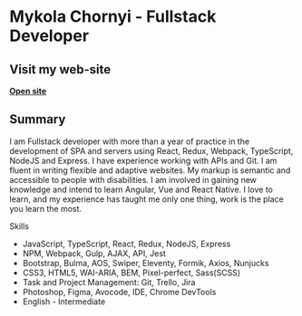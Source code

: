 # Mykola Chornyi - Fullstack Developer

## Visit my web-site
[**Open site**](https://grafit-off.github.io/grafit-off/site) 

## Summary 

I am Fullstack developer with more than a year of practice in the development of SPA and servers using React, Redux, Webpack, TypeScript, NodeJS and Express. I have experience working with APIs and Git. I am fluent in writing flexible and adaptive websites. My markup is semantic and accessible to people with disabilities. I am involved in gaining new knowledge and intend to learn Angular, Vue and React Native. I love to learn, and my experience has taught me only one thing, work is the place you learn the most. 

Skills
* JavaScript, TypeScript, React, Redux, NodeJS, Express
* NPM, Webpack, Gulp, AJAX, API, Jest
* Bootstrap, Bulma, AOS, Swiper, Eleventy, Formik, Axios,  Nunjucks
* CSS3, HTML5, WAI-ARIA, BEM, Pixel-perfect, Sass(SCSS)
* Task and Project Management: Git, Trello, Jira
* Photoshop, Figma, Avocode, IDE, Chrome DevTools
* English - Intermediate


